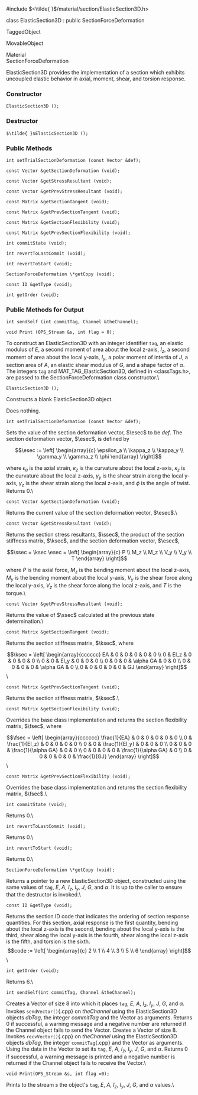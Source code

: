 \
#include $<\tilde{ }$/material/section/ElasticSection3D.h$>$


class ElasticSection3D : public SectionForceDeformation


TaggedObject

MovableObject

Material\
SectionForceDeformation

ElasticSection3D provides the implementation of a section which exhibits
uncoupled elastic behavior in axial, moment, shear, and torsion
response.
### Constructor



```{.cpp}
ElasticSection3D ();
```

### Destructor


```{.cpp}
$\tilde{ }$ElasticSection3D ();
```

### Public Methods


```{.cpp}
int setTrialSectionDeformation (const Vector &def);
```



```{.cpp}
const Vector &getSectionDeformation (void);
```



```{.cpp}
const Vector &getStressResultant (void);
```



```{.cpp}
const Vector &getPrevStressResultant (void);
```



```{.cpp}
const Matrix &getSectionTangent (void);
```



```{.cpp}
const Matrix &getPrevSectionTangent (void);
```



```{.cpp}
const Matrix &getSectionFlexibility (void);
```



```{.cpp}
const Matrix &getPrevSectionFlexibility (void);
```



```{.cpp}
int commitState (void);
```



```{.cpp}
int revertToLastCommit (void);
```



```{.cpp}
int revertToStart (void);
```



```{.cpp}
SectionForceDeformation \*getCopy (void);
```



```{.cpp}
const ID &getType (void);
```



```{.cpp}
int getOrder (void);
```

### Public Methods for Output


```{.cpp}
int sendSelf (int commitTag, Channel &theChannel);
```




```{.cpp}
void Print (OPS_Stream &s, int flag = 0);
```



To construct an ElasticSection3D with an integer identifier `tag`, an
elastic modulus of $E$, a second moment of area about the local z-axis,
$I_z$, a second moment of area about the local y-axis, $I_y$, a polar
moment of intertia of $J$, a section area of $A$, an elastic shear
modulus of $G$, and a shape factor of $\alpha$. The integers `tag` and
MAT_TAG_ElasticSection3D, defined in $<$classTags.h$>$, are passed to
the SectionForceDeformation class constructor.\

```{.cpp}
ElasticSection3D ();
```


Constructs a blank ElasticSection3D object.

Does nothing.

```{.cpp}
int setTrialSectionDeformation (const Vector &def);
```


Sets the value of the section deformation vector, $\esec$ to be *def*.
The section deformation vector, $\esec$, is defined by

$$\esec := \left[
   \begin{array}{c}
       \epsilon_a \\
       \kappa_z   \\
       \kappa_y   \\
       \gamma_y   \\
       \gamma_z   \\
       \phi
   \end{array} 
 \right]$$

where $\epsilon_a$ is the axial strain, $\kappa_z$ is the curvature
about the local z-axis, $\kappa_z$ is the curvature about the local
z-axis, $\gamma_y$ is the shear strain along the local y-axis,
$\gamma_z$ is the shear strain along the local z-axis, and $\phi$ is the
angle of twist. Returns $0$.\

```{.cpp}
const Vector &getSectionDeformation (void);
```


Returns the current value of the section deformation vector, $\esec$.\

```{.cpp}
const Vector &getStressResultant (void);
```


Returns the section stress resultants, $\ssec$, the product of the
section stiffness matrix, $\ksec$, and the section deformation vector,
$\esec$,

$$\ssec = \ksec \esec = \left[
   \begin{array}{c}
       P     \\
       M_z   \\
       M_z   \\
       V_y   \\
       V_y   \\
       T
   \end{array} 
 \right]$$

where $P$ is the axial force, $M_z$ is the bending moment about the
local z-axis, $M_y$ is the bending moment about the local y-axis, $V_y$
is the shear force along the local y-axis, $V_z$ is the shear force
along the local z-axis, and $T$ is the torque.\

```{.cpp}
const Vector &getPrevStressResultant (void);
```


Returns the value of $\ssec$ calculated at the previous state
determination.\

```{.cpp}
const Matrix &getSectionTangent (void);
```


Returns the section stiffness matrix, $\ksec$, where

$$\ksec = \left[
   \begin{array}{cccccc}
       EA &  0 &  0 & 0 & 0 & 0  \\
        0 & EI_z & 0 & 0 & 0 & 0 \\
        0 & 0 & EI_y & 0 & 0 & 0 \\
        0 & 0 & 0 & \alpha GA & 0 & 0 \\
        0 & 0 & 0 & 0 & \alpha GA & 0 \\
        0 & 0 & 0 & 0 & 0 & GJ
   \end{array} 
 \right]$$\

```{.cpp}
const Matrix &getPrevSectionTangent (void);
```


Returns the section stiffness matrix, $\ksec$.\

```{.cpp}
const Matrix &getSectionFlexibility (void);
```


Overrides the base class implementation and returns the section
flexibility matrix, $\fsec$, where

$$\fsec = \left[
   \begin{array}{cccccc}
       \frac{1}{EA} & 0 & 0 & 0 & 0 & 0 \\
       0 & \frac{1}{EI_z} & 0 & 0 & 0 & 0 \\
       0 & 0 & \frac{1}{EI_y} & 0 & 0 & 0 \\
       0 & 0 & 0 & \frac{1}{\alpha GA} & 0 & 0 \\ 
       0 & 0 & 0 & 0 & \frac{1}{\alpha GA} & 0 \\
       0 & 0 & 0 & 0 & 0 & \frac{1}{GJ}
   \end{array} 
 \right]$$\

```{.cpp}
const Matrix &getPrevSectionFlexibility (void);
```


Overrides the base class implementation and returns the section
flexibility matrix, $\fsec$.\

```{.cpp}
int commitState (void);
```


Returns $0$.\

```{.cpp}
int revertToLastCommit (void);
```


Returns $0$.\

```{.cpp}
int revertToStart (void);
```


Returns $0$.\

```{.cpp}
SectionForceDeformation \*getCopy (void);
```


Returns a pointer to a new ElasticSection3D object, constructed using
the same values of `tag`, $E$, $A$, $I_z$, $I_y$, $J$, $G$, and
$\alpha$. It is up to the caller to ensure that the destructor is
invoked.\

```{.cpp}
const ID &getType (void);
```


Returns the section ID code that indicates the ordering of section
response quantities. For this section, axial response is the first
quantity, bending about the local z-axis is the second, bending about
the local y-axis is the third, shear along the local y-axis is the
fourth, shear along the local z-axis is the fifth, and torsion is the
sixth.\
$$code := \left[
   \begin{array}{c}
       2 \\
       1 \\
       4 \\
       3 \\
       5 \\
       6
   \end{array} 
 \right]$$\

```{.cpp}
int getOrder (void);
```


Returns 6.\

```{.cpp}
int sendSelf(int commitTag, Channel &theChannel);
```


Creates a Vector of size $8$ into which it places `tag`, $E$, $A$,
$I_z$, $I_y$, $J$, $G$, and $\alpha$. Invokes `sendVector()`{.cpp} on
*theChannel* using the ElasticSection3D objects *dbTag*, the integer
*commitTag* and the Vector as arguments. Returns $0$ if successful, a
warning message and a negative number are returned if the Channel object
fails to send the Vector.
Creates a Vector of size $8$. Invokes `recvVector()`{.cpp} on *theChannel*
using the ElasticSection3D objects *dbTag*, the integer `commitTag`{.cpp} and
the Vector as arguments. Using the data in the Vector to set its `tag`,
$E$, $A$, $I_z$, $I_y$, $J$, $G$, and $\alpha$. Returns $0$ if
successful, a warning message is printed and a negative number is
returned if the Channel object fails to receive the Vector.\

```{.cpp}
void Print(OPS_Stream &s, int flag =0);
```


Prints to the stream *s* the object's `tag`, $E$, $A$, $I_z$, $I_y$,
$J$, $G$, and $\alpha$ values.\
